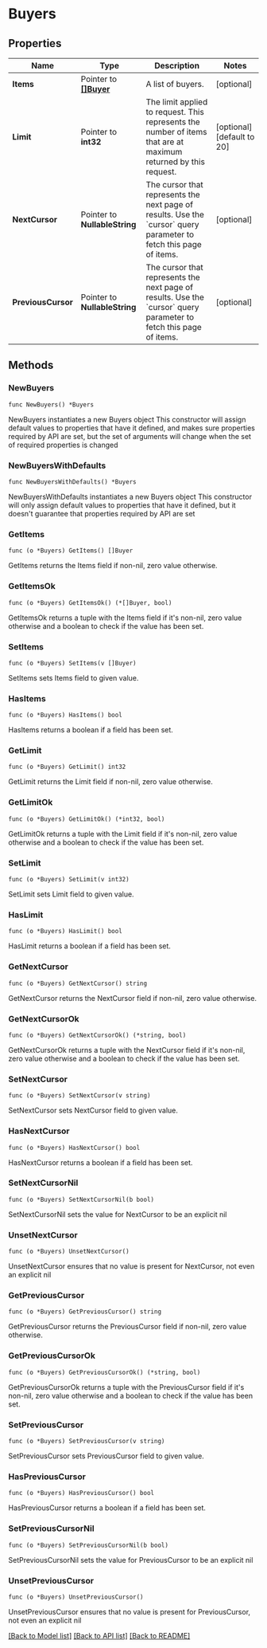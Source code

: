 # Buyers

## Properties

Name | Type | Description | Notes
------------ | ------------- | ------------- | -------------
**Items** | Pointer to [**[]Buyer**](Buyer.md) | A list of buyers. | [optional] 
**Limit** | Pointer to **int32** | The limit applied to request. This represents the number of items that are at maximum returned by this request. | [optional] [default to 20]
**NextCursor** | Pointer to **NullableString** | The cursor that represents the next page of results. Use the &#x60;cursor&#x60; query parameter to fetch this page of items. | [optional] 
**PreviousCursor** | Pointer to **NullableString** | The cursor that represents the next page of results. Use the &#x60;cursor&#x60; query parameter to fetch this page of items. | [optional] 

## Methods

### NewBuyers

`func NewBuyers() *Buyers`

NewBuyers instantiates a new Buyers object
This constructor will assign default values to properties that have it defined,
and makes sure properties required by API are set, but the set of arguments
will change when the set of required properties is changed

### NewBuyersWithDefaults

`func NewBuyersWithDefaults() *Buyers`

NewBuyersWithDefaults instantiates a new Buyers object
This constructor will only assign default values to properties that have it defined,
but it doesn't guarantee that properties required by API are set

### GetItems

`func (o *Buyers) GetItems() []Buyer`

GetItems returns the Items field if non-nil, zero value otherwise.

### GetItemsOk

`func (o *Buyers) GetItemsOk() (*[]Buyer, bool)`

GetItemsOk returns a tuple with the Items field if it's non-nil, zero value otherwise
and a boolean to check if the value has been set.

### SetItems

`func (o *Buyers) SetItems(v []Buyer)`

SetItems sets Items field to given value.

### HasItems

`func (o *Buyers) HasItems() bool`

HasItems returns a boolean if a field has been set.

### GetLimit

`func (o *Buyers) GetLimit() int32`

GetLimit returns the Limit field if non-nil, zero value otherwise.

### GetLimitOk

`func (o *Buyers) GetLimitOk() (*int32, bool)`

GetLimitOk returns a tuple with the Limit field if it's non-nil, zero value otherwise
and a boolean to check if the value has been set.

### SetLimit

`func (o *Buyers) SetLimit(v int32)`

SetLimit sets Limit field to given value.

### HasLimit

`func (o *Buyers) HasLimit() bool`

HasLimit returns a boolean if a field has been set.

### GetNextCursor

`func (o *Buyers) GetNextCursor() string`

GetNextCursor returns the NextCursor field if non-nil, zero value otherwise.

### GetNextCursorOk

`func (o *Buyers) GetNextCursorOk() (*string, bool)`

GetNextCursorOk returns a tuple with the NextCursor field if it's non-nil, zero value otherwise
and a boolean to check if the value has been set.

### SetNextCursor

`func (o *Buyers) SetNextCursor(v string)`

SetNextCursor sets NextCursor field to given value.

### HasNextCursor

`func (o *Buyers) HasNextCursor() bool`

HasNextCursor returns a boolean if a field has been set.

### SetNextCursorNil

`func (o *Buyers) SetNextCursorNil(b bool)`

 SetNextCursorNil sets the value for NextCursor to be an explicit nil

### UnsetNextCursor
`func (o *Buyers) UnsetNextCursor()`

UnsetNextCursor ensures that no value is present for NextCursor, not even an explicit nil
### GetPreviousCursor

`func (o *Buyers) GetPreviousCursor() string`

GetPreviousCursor returns the PreviousCursor field if non-nil, zero value otherwise.

### GetPreviousCursorOk

`func (o *Buyers) GetPreviousCursorOk() (*string, bool)`

GetPreviousCursorOk returns a tuple with the PreviousCursor field if it's non-nil, zero value otherwise
and a boolean to check if the value has been set.

### SetPreviousCursor

`func (o *Buyers) SetPreviousCursor(v string)`

SetPreviousCursor sets PreviousCursor field to given value.

### HasPreviousCursor

`func (o *Buyers) HasPreviousCursor() bool`

HasPreviousCursor returns a boolean if a field has been set.

### SetPreviousCursorNil

`func (o *Buyers) SetPreviousCursorNil(b bool)`

 SetPreviousCursorNil sets the value for PreviousCursor to be an explicit nil

### UnsetPreviousCursor
`func (o *Buyers) UnsetPreviousCursor()`

UnsetPreviousCursor ensures that no value is present for PreviousCursor, not even an explicit nil

[[Back to Model list]](../README.md#documentation-for-models) [[Back to API list]](../README.md#documentation-for-api-endpoints) [[Back to README]](../README.md)


